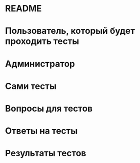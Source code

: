 # README

# Пользователь, который будет проходить тесты
# Администратор
# Сами тесты
# Вопросы для тестов
# Ответы на тесты
# Результаты тестов
